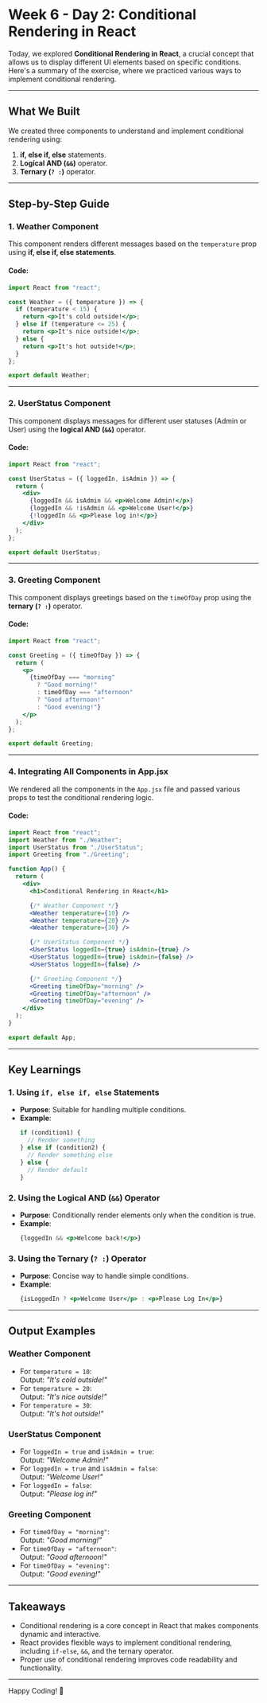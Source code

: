 # **Week 6 - Day 2: Conditional Rendering in React**  

Today, we explored **Conditional Rendering in React**, a crucial concept that allows us to display different UI elements based on specific conditions. Here's a summary of the exercise, where we practiced various ways to implement conditional rendering.  

---

## **What We Built**

We created three components to understand and implement conditional rendering using:  
1. **if, else if, else** statements.  
2. **Logical AND (`&&`)** operator.  
3. **Ternary (`? :`)** operator.  

---

## **Step-by-Step Guide**

### **1. Weather Component**  

This component renders different messages based on the `temperature` prop using **if, else if, else statements**.  

#### **Code:**  
```jsx
import React from "react";

const Weather = ({ temperature }) => {
  if (temperature < 15) {
    return <p>It's cold outside!</p>;
  } else if (temperature <= 25) {
    return <p>It's nice outside!</p>;
  } else {
    return <p>It's hot outside!</p>;
  }
};

export default Weather;
```

---

### **2. UserStatus Component**  

This component displays messages for different user statuses (Admin or User) using the **logical AND (`&&`)** operator.  

#### **Code:**  
```jsx
import React from "react";

const UserStatus = ({ loggedIn, isAdmin }) => {
  return (
    <div>
      {loggedIn && isAdmin && <p>Welcome Admin!</p>}
      {loggedIn && !isAdmin && <p>Welcome User!</p>}
      {!loggedIn && <p>Please log in!</p>}
    </div>
  );
};

export default UserStatus;
```

---

### **3. Greeting Component**  

This component displays greetings based on the `timeOfDay` prop using the **ternary (`? :`)** operator.  

#### **Code:**  
```jsx
import React from "react";

const Greeting = ({ timeOfDay }) => {
  return (
    <p>
      {timeOfDay === "morning"
        ? "Good morning!"
        : timeOfDay === "afternoon"
        ? "Good afternoon!"
        : "Good evening!"}
    </p>
  );
};

export default Greeting;
```

---

### **4. Integrating All Components in App.jsx**  

We rendered all the components in the `App.jsx` file and passed various props to test the conditional rendering logic.  

#### **Code:**  
```jsx
import React from "react";
import Weather from "./Weather";
import UserStatus from "./UserStatus";
import Greeting from "./Greeting";

function App() {
  return (
    <div>
      <h1>Conditional Rendering in React</h1>

      {/* Weather Component */}
      <Weather temperature={10} />
      <Weather temperature={20} />
      <Weather temperature={30} />

      {/* UserStatus Component */}
      <UserStatus loggedIn={true} isAdmin={true} />
      <UserStatus loggedIn={true} isAdmin={false} />
      <UserStatus loggedIn={false} />

      {/* Greeting Component */}
      <Greeting timeOfDay="morning" />
      <Greeting timeOfDay="afternoon" />
      <Greeting timeOfDay="evening" />
    </div>
  );
}

export default App;
```

---

## **Key Learnings**  

### **1. Using `if, else if, else` Statements**  
- **Purpose**: Suitable for handling multiple conditions.  
- **Example**:  
  ```jsx
  if (condition1) {
    // Render something
  } else if (condition2) {
    // Render something else
  } else {
    // Render default
  }
  ```

### **2. Using the Logical AND (`&&`) Operator**  
- **Purpose**: Conditionally render elements only when the condition is true.  
- **Example**:  
  ```jsx
  {loggedIn && <p>Welcome back!</p>}
  ```

### **3. Using the Ternary (`? :`) Operator**  
- **Purpose**: Concise way to handle simple conditions.  
- **Example**:  
  ```jsx
  {isLoggedIn ? <p>Welcome User</p> : <p>Please Log In</p>}
  ```

---

## **Output Examples**

### **Weather Component**  
- For `temperature = 10`:  
  Output: *"It's cold outside!"*  
- For `temperature = 20`:  
  Output: *"It's nice outside!"*  
- For `temperature = 30`:  
  Output: *"It's hot outside!"*  

### **UserStatus Component**  
- For `loggedIn = true` and `isAdmin = true`:  
  Output: *"Welcome Admin!"*  
- For `loggedIn = true` and `isAdmin = false`:  
  Output: *"Welcome User!"*  
- For `loggedIn = false`:  
  Output: *"Please log in!"*  

### **Greeting Component**  
- For `timeOfDay = "morning"`:  
  Output: *"Good morning!"*  
- For `timeOfDay = "afternoon"`:  
  Output: *"Good afternoon!"*  
- For `timeOfDay = "evening"`:  
  Output: *"Good evening!"*  

---

## **Takeaways**  
- Conditional rendering is a core concept in React that makes components dynamic and interactive.  
- React provides flexible ways to implement conditional rendering, including `if-else`, `&&`, and the ternary operator.  
- Proper use of conditional rendering improves code readability and functionality.  

---

Happy Coding! 🚀  
